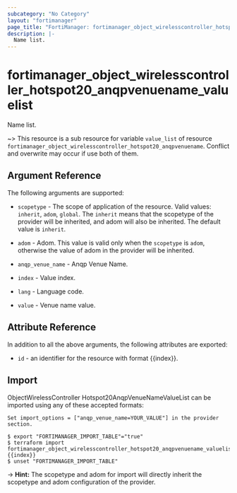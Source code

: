 ```yaml
---
subcategory: "No Category"
layout: "fortimanager"
page_title: "FortiManager: fortimanager_object_wirelesscontroller_hotspot20_anqpvenuename_valuelist"
description: |-
  Name list.
---
```


# fortimanager_object_wirelesscontroller_hotspot20_anqpvenuename_valuelist
Name list.

~> This resource is a sub resource for variable `value_list` of resource `fortimanager_object_wirelesscontroller_hotspot20_anqpvenuename`. Conflict and overwrite may occur if use both of them.



## Argument Reference


The following arguments are supported:

* `scopetype` - The scope of application of the resource. Valid values: `inherit`, `adom`, `global`. The `inherit` means that the scopetype of the provider will be inherited, and adom will also be inherited. The default value is `inherit`.
* `adom` - Adom. This value is valid only when the `scopetype` is `adom`, otherwise the value of adom in the provider will be inherited.
* `anqp_venue_name` - Anqp Venue Name.

* `index` - Value index.
* `lang` - Language code.
* `value` - Venue name value.


## Attribute Reference

In addition to all the above arguments, the following attributes are exported:
* `id` - an identifier for the resource with format {{index}}.

## Import

ObjectWirelessController Hotspot20AnqpVenueNameValueList can be imported using any of these accepted formats:
```
Set import_options = ["anqp_venue_name=YOUR_VALUE"] in the provider section.

$ export "FORTIMANAGER_IMPORT_TABLE"="true"
$ terraform import fortimanager_object_wirelesscontroller_hotspot20_anqpvenuename_valuelist.labelname {{index}}
$ unset "FORTIMANAGER_IMPORT_TABLE"
```
-> **Hint:** The scopetype and adom for import will directly inherit the scopetype and adom configuration of the provider.
